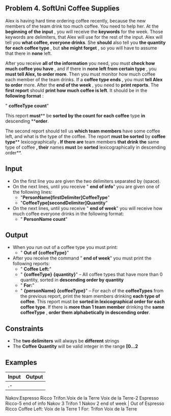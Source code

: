 ## Problem 4. SoftUni Coffee Supplies

Alex is having hard time ordering coffee recently, because the new members of the team drink too much coffee. You need to help her. At the **beginning of the input** , you will receive the **keywords** for the week. Those keywords are delimiters, that Alex will use for the rest of the input. Alex will tell you **what coffee, everyone drinks**. She **should** also tell you **the quantity for each coffee type** , but **she might forget** , so you will have to assume that there in **none** left.

After you receive **all of the information** you need, you must **check how much coffee you have** , and if there in **none left from certain type** , you **must tell Alex, to order more**. Then you must monitor how much coffee each member of the team drinks. If a **coffee type ends** , you must **tell Alex to order** more. After the **end of the week** , you need to **print reports**. The **first report** should **print how much coffee is left**. It should be in the **following format** :

&quot; **coffeeType count**&quot;

This report **must**** be ****sorted** by the **count** for each **coffee**** type **in** descending ****order**.

The second report should tell us **which team members** have some coffee left, and what is the type of the coffee. The report **must be sorted** by **coffee type**** lexicographically **. If there are** team members **that drink the** same type of coffee **, their** names ****must**** be ****sorted**** lexicographically in descending order**.

## Input

- On the first line you are given the two delimiters separated by (space).
- On the next lines, until you receive &quot; **end of info**&quot; you are given one of the following lines:
  - &quot;**PersonName[firstDelimiter]CoffeeType**&quot;
  - &quot;**CoffeeType[secondDelimiter]Quantity**&quot;
- On the next lines, until you receive &quot; **end of week**&quot; you will receive how much coffee everyone drinks in the following format:
  - &quot; **PersonName count**&quot;

## Output

- When you run out of a coffee type you must print:
  - &quot; **Out of {coffeeType}**&quot;
- After you receive the command &quot; **end of week**&quot; you must print the following reports:
  - &quot; **Coffee Left:**&quot;
  - &quot; **{coffeeType} {quantity}**&quot; – All coffee types that have more than 0 quantity, sorted in **descending order by quantity**
  - &quot; **For:**&quot;
  - &quot; **{personName} {coffeeType}**&quot; – For each of the **coffeeTypes** from the previous report, print the team members drinking **each type of coffee**. This report must be **sorted in lexicographical order for each coffee type**. If there is **more than 1 team member** drinking the **same coffeeType** , **order them alphabetically in descending order**.

## Constraints

- The **two delimiters** will always be **different** strings
- The **Coffee Quantity** will be valid integer in the range **[0...2**


## Examples

| **Input** | **Output** |
| --- | --- |
| .-
Nakov.Espresso Ricco
Trifon.Voix de la Terre
Voix de la Terre-2
Espresso Ricco-5
end of info
Nakov 3
Trifon 1
Nakov 2
end of week | Out of Espresso Ricco
              Coffee Left:
              Voix de la Terre 1
              For:
              Trifon Voix de la Terre 
            